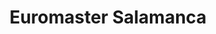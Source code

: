 ---
title: "Euromaster Salamanca"
url: /carbajosa-de-la-sagrada/euromaster-salamanca/
shop: neumáticos
---